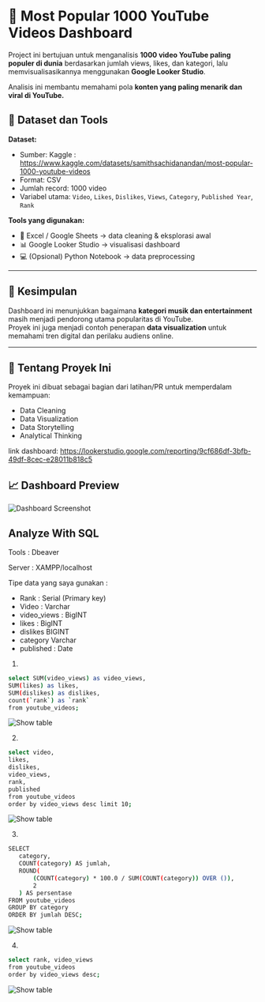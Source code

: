 # 🎥 Most Popular 1000 YouTube Videos Dashboard

Project ini bertujuan untuk menganalisis **1000 video YouTube paling populer di dunia** berdasarkan jumlah views, likes, dan kategori, lalu memvisualisasikannya menggunakan **Google Looker Studio**.  

Analisis ini membantu memahami pola **konten yang paling menarik dan viral di YouTube.**

## 🧩 Dataset dan Tools
**Dataset:**
- Sumber: Kaggle : https://www.kaggle.com/datasets/samithsachidanandan/most-popular-1000-youtube-videos
- Format: CSV  
- Jumlah record: 1000 video  
- Variabel utama: `Video`, `Likes`, `Dislikes`, `Views`, `Category`, `Published Year`, `Rank`

**Tools yang digunakan:**
- 🧮 Excel / Google Sheets → data cleaning & eksplorasi awal  
- 📊 Google Looker Studio → visualisasi dashboard  
- 💻 (Opsional) Python Notebook → data preprocessing  

---

## 🚀 Kesimpulan
Dashboard ini menunjukkan bagaimana **kategori musik dan entertainment** masih menjadi pendorong utama popularitas di YouTube.  
Proyek ini juga menjadi contoh penerapan **data visualization** untuk memahami tren digital dan perilaku audiens online.

---

## 🧠 Tentang Proyek Ini
Proyek ini dibuat sebagai bagian dari latihan/PR untuk memperdalam kemampuan:
- Data Cleaning  
- Data Visualization  
- Data Storytelling  
- Analytical Thinking  



link dashboard: https://lookerstudio.google.com/reporting/9cf686df-3bfb-49df-8cec-e28011b818c5

## 📈 Dashboard Preview
![Dashboard Screenshot](Screenshot%202025-10-15%20001434.png)


## Analyze With SQL 

Tools : Dbeaver

Server : XAMPP/localhost

Tipe data yang saya gunakan :
- Rank : Serial (Primary key)
- Video : Varchar
- video_views : BigINT
- likes : BigINT
- dislikes BIGINT
- category Varchar
- published : Date


1. 
 ```bash
select SUM(video_views) as video_views,
SUM(likes) as likes,
SUM(dislikes) as dislikes,
count(`rank`) as `rank` 
from youtube_videos;
 ```

![Show table](https://github.com/imammularif/Most-popular-1000-Youtube-videos/blob/main/Chapture/1.png)

2. 
 ```bash
select video,
likes,
dislikes,
video_views,
rank,
published 
from youtube_videos
order by video_views desc limit 10;
 ```

![Show table](https://github.com/imammularif/Most-popular-1000-Youtube-videos/blob/main/Chapture/2.3.png)

3. 
 ```bash
 SELECT 
    category,
    COUNT(category) AS jumlah,
    ROUND(
        (COUNT(category) * 100.0 / SUM(COUNT(category)) OVER ()),
        2
    ) AS persentase
FROM youtube_videos
GROUP BY category
ORDER BY jumlah DESC;
 ```

![Show table](https://github.com/imammularif/Most-popular-1000-Youtube-videos/blob/main/Chapture/Screenshot%202025-10-15%20145929.png)

4. 
 ```bash
select rank, video_views
from youtube_videos
order by video_views desc;
 ```

![Show table](https://github.com/imammularif/Most-popular-1000-Youtube-videos/blob/main/Chapture/4.png)


